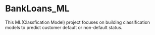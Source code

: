 # BankLoans_ML
This ML(Classfication Model) project focuses on building classification models to predict customer default or non-default status.
